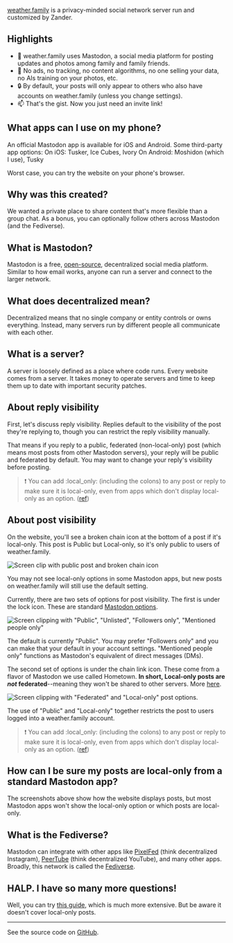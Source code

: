 [weather.family](https://weather.family) is a privacy-minded social network server run and customized by Zander.

## Highlights

- 🐘 weather.family uses Mastodon, a social media platform for posting updates and photos among family and family friends.
- 🚫 No ads, no tracking, no content algorithms, no one selling your data, no AIs training on your photos, etc.
- 🔒 By default, your posts will only appear to others who also have accounts on weather.family (unless you change settings).
- 📫 That's the gist. Now you just need an invite link!

## What apps can I use on my phone?

An official Mastodon app is available for iOS and Android. Some third-party app options:
On iOS: Tusker, Ice Cubes, Ivory
On Android: Moshidon (which I use), Tusky

Worst case, you can try the website on your phone's browser.

## Why was this created?

We wanted a private place to share content that's more flexible than a group chat. As a bonus, you can optionally follow others across Mastodon (and the Fediverse).

## What is Mastodon?

Mastodon is a free, [open-source](https://opensource.com/resources/what-open-source), decentralized social media platform. Similar to how email works, anyone can run a server and connect to the larger network.

## What does decentralized mean?

Decentralized means that no single company or entity controls or owns everything. Instead, many servers run by different people all communicate with each other.

## What is a server?

A server is loosely defined as a place where code runs. Every website comes from a server. It takes money to operate servers and time to keep them up to date with important security patches.

## About reply visibility

First, let's discuss reply visibility. Replies default to the visibility of the post they're replying to, though you can restrict the reply visibility manually.

That means if you reply to a public, federated (non-local-only) post (which means most posts from other Mastodon servers), your reply will be public and federated by default. You may want to change your reply's visibility before posting.

> ❗ You can add :local_only: (including the colons) to any post or reply to make sure it is local-only, even from apps which don't display local-only as an option.  ([ref](https://github.com/hometown-fork/hometown/wiki/Local-only-posting#the-local_only-emoji))

## About post visibility

On the website, you'll see a broken chain icon at the bottom of a post if it's local-only. This post is Public but Local-only, so it's only public to users of weather.family.

![Screen clip with public post and broken chain icon](/local-only-toot.png)

You may not see local-only options in some Mastodon apps, but new posts on weather.family will still use the default setting.

Currently, there are two sets of options for post visibility. The first is under the lock icon. These are standard [Mastodon options](https://docs.joinmastodon.org/user/posting/#privacy).

![Screen clipping with "Public", "Unlisted", "Followers only", "Mentioned people only"](/followers-only.png)

The default is currently "Public". You may prefer "Followers only" and you can make that your default in your account settings. "Mentioned people only" functions as Mastodon's equivalent of direct messages (DMs).

The second set of options is under the chain link icon. These come from a flavor of Mastodon we use called Hometown. **In short, Local-only posts are _not_ federated**--meaning they won't be shared to other servers. More [here](https://github.com/hometown-fork/hometown/wiki/Local-only-posting).

![Screen clipping with "Federated" and "Local-only" post options.](/local-only.png)

The use of "Public" and "Local-only" together restricts the post to users logged into a weather.family account.

> ❗ You can add :local_only: (including the colons) to any post or reply to make sure it is local-only, even from apps which don't display local-only as an option. ([ref](https://github.com/hometown-fork/hometown/wiki/Local-only-posting#the-local_only-emoji))

## How can I be sure my posts are local-only from a standard Mastodon app?

The screenshots above show how the website displays posts, but most Mastodon apps won't show the local-only option or which posts are local-only.

## What is the Fediverse?

Mastodon can integrate with other apps like [PixelFed](https://pixelfed.org/) (think decentralized Instagram), [PeerTube](https://joinpeertube.org/) (think decentralized YouTube), and many other apps. Broadly, this network is called the [Fediverse](https://en.wikipedia.org/wiki/Fediverse).

## HALP. I have so many more questions!

Well, you can try [this guide](http://guidetomastodon.com), which is much more extensive. But be aware it doesn't cover local-only posts.

---
See the source code on [GitHub](https://github.com/steamwings/weather.family).
